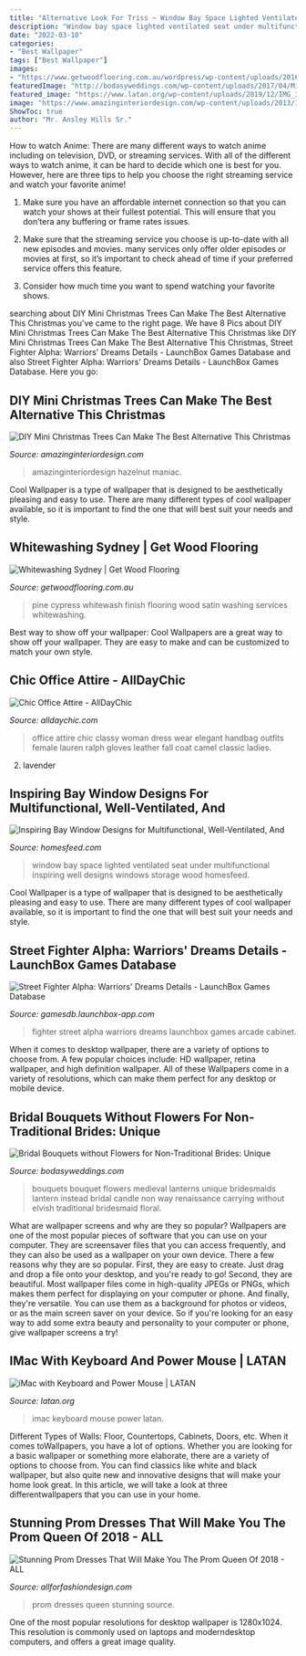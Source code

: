 ```yaml
---
title: "Alternative Look For Triss ~ Window Bay Space Lighted Ventilated Seat Under Multifunctional Inspiring Well Designs Windows Storage Wood Homesfeed"
description: "Window bay space lighted ventilated seat under multifunctional inspiring well designs windows storage wood homesfeed"
date: "2022-03-10"
categories:
- "Best Wallpaper"
tags: ["Best Wallpaper"]
images:
- "https://www.getwoodflooring.com.au/wordpress/wp-content/uploads/2016/09/2-coats-of-Whitewash-over-Cypress-pine-with-Satin-finish-576x1024.jpg"
featuredImage: "http://bodasyweddings.com/wp-content/uploads/2017/04/Mini-cages.jpg"
featured_image: "https://www.latan.org/wp-content/uploads/2019/12/IMG_3209-scaled.jpg"
image: "https://www.amazinginteriordesign.com/wp-content/uploads/2013/10/t2.jpg"
ShowToc: true
author: "Mr. Ansley Hills Sr."
---
```



How to watch Anime: There are many different ways to watch anime including on television, DVD, or streaming services.
With all of the different ways to watch anime, it can be hard to decide which one is best for you. However, here are three tips to help you choose the right streaming service and watch your favorite anime!
1. Make sure you have an affordable internet connection so that you can watch your shows at their fullest potential. This will ensure that you don’tera any buffering or frame rates issues.

2. Make sure that the streaming service you choose is up-to-date with all new episodes and movies. many services only offer older episodes or movies at first, so it’s important to check ahead of time if your preferred service offers this feature.

3. Consider how much time you want to spend watching your favorite shows.

	

		
searching about DIY Mini Christmas Trees Can Make The Best Alternative This Christmas you've came to the right page. We have 8 Pics about DIY Mini Christmas Trees Can Make The Best Alternative This Christmas like DIY Mini Christmas Trees Can Make The Best Alternative This Christmas, Street Fighter Alpha: Warriors&#039; Dreams Details - LaunchBox Games Database and also Street Fighter Alpha: Warriors&#039; Dreams Details - LaunchBox Games Database. Here you go:
		
    
## DIY Mini Christmas Trees Can Make The Best Alternative This Christmas

<img loading=lazy src="https://www.amazinginteriordesign.com/wp-content/uploads/2013/10/t2.jpg" onerror="this.onerror=null;this.src='https://tse2.mm.bing.net/th?id=OIP.k6GVxNqV7bq2DHQm44ETBgHaJ8&amp;pid=15.1';" alt="DIY Mini Christmas Trees Can Make The Best Alternative This Christmas">

_Source: amazinginteriordesign.com_

>amazinginteriordesign hazelnut maniac. 

	

Cool Wallpaper is a type of wallpaper that is designed to be aesthetically pleasing and easy to use. There are many different types of cool wallpaper available, so it is important to find the one that will best suit your needs and style.

    
## Whitewashing Sydney | Get Wood Flooring

<img loading=lazy src="https://www.getwoodflooring.com.au/wordpress/wp-content/uploads/2016/09/2-coats-of-Whitewash-over-Cypress-pine-with-Satin-finish-576x1024.jpg" onerror="this.onerror=null;this.src='https://tse1.mm.bing.net/th?id=OIP.lpW9vNS67ABzZMvc2udLSQHaNK&amp;pid=15.1';" alt="Whitewashing Sydney | Get Wood Flooring">

_Source: getwoodflooring.com.au_

>pine cypress whitewash finish flooring wood satin washing services whitewashing. 

	

Best way to show off your wallpaper:
Cool Wallpapers are a great way to show off your wallpaper. They are easy to make and can be customized to match your own style.

    
## Chic Office Attire - AllDayChic

<img loading=lazy src="http://alldaychic.com/wp-content/uploads/2013/04/Chic-Office-Attire-4.jpg" onerror="this.onerror=null;this.src='https://tse2.mm.bing.net/th?id=OIP.4ED-xjRMiF8pgXfiNSfsZgHaLH&amp;pid=15.1';" alt="Chic Office Attire - AllDayChic">

_Source: alldaychic.com_

>office attire chic classy woman dress wear elegant handbag outfits female lauren ralph gloves leather fall coat camel classic ladies. 

	

2. lavender 

    
## Inspiring Bay Window Designs For Multifunctional, Well-Ventilated, And

<img loading=lazy src="http://homesfeed.com/wp-content/uploads/2019/04/window-seat-with-gray-cushion-and-pillows-wood-finish-wall-glass-windows-and-under-storage-solution.jpg" onerror="this.onerror=null;this.src='https://tse2.mm.bing.net/th?id=OIP.PouDnEWGSFYv-hT5zvHSCwHaLH&amp;pid=15.1';" alt="Inspiring Bay Window Designs for Multifunctional, Well-Ventilated, And">

_Source: homesfeed.com_

>window bay space lighted ventilated seat under multifunctional inspiring well designs windows storage wood homesfeed. 

	

Cool Wallpaper is a type of wallpaper that is designed to be aesthetically pleasing and easy to use. There are many different types of cool wallpaper available, so it is important to find the one that will best suit your needs and style.

    
## Street Fighter Alpha: Warriors&#039; Dreams Details - LaunchBox Games Database

<img loading=lazy src="https://images.launchbox-app.com/e6fcce45-f168-4f43-a324-59cd1f99c437.png" onerror="this.onerror=null;this.src='https://tse3.mm.bing.net/th?id=OIP.9cH2Mxk4EDAABIv_3Er8WgHaQt&amp;pid=15.1';" alt="Street Fighter Alpha: Warriors&#039; Dreams Details - LaunchBox Games Database">

_Source: gamesdb.launchbox-app.com_

>fighter street alpha warriors dreams launchbox games arcade cabinet. 

	

When it comes to desktop wallpaper, there are a variety of options to choose from. A few popular choices include: HD wallpaper, retina wallpaper, and high definition wallpaper. All of these Wallpapers come in a variety of resolutions, which can make them perfect for any desktop or mobile device. 

    
## Bridal Bouquets Without Flowers For Non-Traditional Brides: Unique

<img loading=lazy src="http://bodasyweddings.com/wp-content/uploads/2017/04/Mini-cages.jpg" onerror="this.onerror=null;this.src='https://tse2.mm.bing.net/th?id=OIP.nauiycDtkYiAT6aDYpHkswHaLH&amp;pid=15.1';" alt="Bridal Bouquets without Flowers for Non-Traditional Brides: Unique">

_Source: bodasyweddings.com_

>bouquets bouquet flowers medieval lanterns unique bridesmaids lantern instead bridal candle non way renaissance carrying without elvish traditional bridesmaid floral. 

	

What are wallpaper screens and why are they so popular?
Wallpapers are one of the most popular pieces of software that you can use on your computer. They are screensaver files that you can access frequently, and they can also be used as a wallpaper on your own device. There a few reasons why they are so popular. First, they are easy to create. Just drag and drop a file onto your desktop, and you're ready to go! Second, they are beautiful. Most wallpaper files come in high-quality JPEGs or PNGs, which makes them perfect for displaying on your computer or phone. And finally, they're versatile. You can use them as a background for photos or videos, or as the main screen saver on your device. So if you're looking for an easy way to add some extra beauty and personality to your computer or phone, give wallpaper screens a try!

    
## IMac With Keyboard And Power Mouse | LATAN

<img loading=lazy src="https://www.latan.org/wp-content/uploads/2019/12/IMG_3209-scaled.jpg" onerror="this.onerror=null;this.src='https://tse4.mm.bing.net/th?id=OIP.z1U8nw8yBV06qMufEj9g4gHaJ4&amp;pid=15.1';" alt="iMac with Keyboard and Power Mouse | LATAN">

_Source: latan.org_

>imac keyboard mouse power latan. 

	

Different Types of Walls: Floor, Countertops, Cabinets, Doors, etc.
When it comes toWallpapers, you have a lot of options. Whether you are looking for a basic wallpaper or something more elaborate, there are a variety of options to choose from. You can find classics like white and black wallpaper, but also quite new and innovative designs that will make your home look great. In this article, we will take a look at three differentwallpapers that you can use in your home.

    
## Stunning Prom Dresses That Will Make You The Prom Queen Of 2018 - ALL

<img loading=lazy src="https://allforfashiondesign.com/wp-content/uploads/2018/04/po16033po1111-1-600x800.jpg" onerror="this.onerror=null;this.src='https://tse4.mm.bing.net/th?id=OIP.Ymojs8Hl_9vsy9qRSbdJJgHaJ4&amp;pid=15.1';" alt="Stunning Prom Dresses That Will Make You The Prom Queen Of 2018 - ALL">

_Source: allforfashiondesign.com_

>prom dresses queen stunning source. 

	

One of the most popular resolutions for desktop wallpaper is 1280x1024. This resolution is commonly used on laptops and moderndesktop computers, and offers a great image quality.

